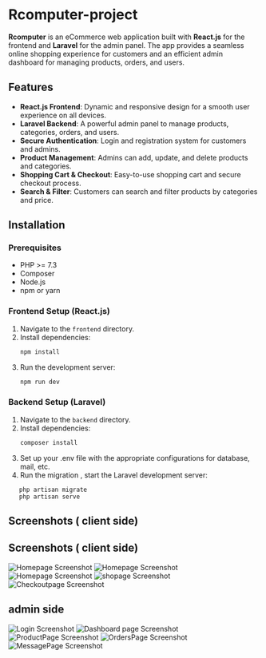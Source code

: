 # Rcomputer-project

**Rcomputer** is an eCommerce web application built with **React.js** for the frontend and **Laravel** for the admin panel. The app provides a seamless online shopping experience for customers and an efficient admin dashboard for managing products, orders, and users.

## Features

- **React.js Frontend**: Dynamic and responsive design for a smooth user experience on all devices.
- **Laravel Backend**: A powerful admin panel to manage products, categories, orders, and users.
- **Secure Authentication**: Login and registration system for customers and admins.
- **Product Management**: Admins can add, update, and delete products and categories.
- **Shopping Cart & Checkout**: Easy-to-use shopping cart and secure checkout process.
- **Search & Filter**: Customers can search and filter products by categories and price.

## Installation

### Prerequisites

- PHP >= 7.3
- Composer
- Node.js
- npm or yarn

### Frontend Setup (React.js)

1. Navigate to the `frontend` directory.
2. Install dependencies:
   ```bash
   npm install
3. Run the development server:
   ```bash
   npm run dev
### Backend Setup (Laravel)
1. Navigate to the `backend` directory.
2. Install dependencies:
    ```bash
   composer install
3. Set up your .env file with the appropriate configurations for database, mail, etc.
4. Run the migration , start the Laravel development server:
```
   php artisan migrate
   php artisan serve
```
## Screenshots ( client side)
## Screenshots ( client side)
![Homepage Screenshot](assets/screenshots/clientHome.png)
![Homepage Screenshot](assets/screenshots/clientHome2.png)
![Homepage Screenshot](assets/screenshots/clientHome3.png)
![shopage Screenshot](assets/screenshots/shopPage.png)
![Checkoutpage Screenshot](assets/screenshots/checkout.png)

## admin side
![Login Screenshot](assets/screenshots/adminLogin.png)
![Dashboard page Screenshot](assets/screenshots/adminDashboard.png)
![ProductPage Screenshot](assets/screenshots/adminProduct.png)
![OrdersPage Screenshot](assets/screenshots/adminOrders.png)
![MessagePage Screenshot](assets/screenshots/adminMessage.png)






